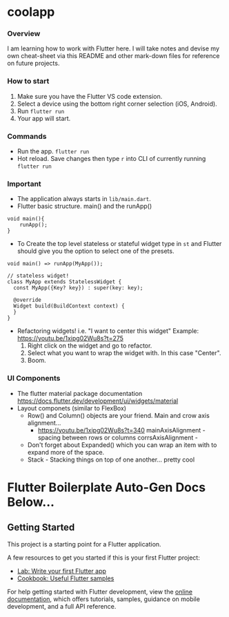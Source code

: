 # coolapp

### Overview
I am learning how to work with Flutter here. 
I will take notes and devise my own cheat-sheet via this README and 
other mark-down files for reference on future projects. 

### How to start
1. Make sure you have the Flutter VS code extension. 
2. Select a device using the bottom right corner selection (iOS, Android). 
3. Run `flutter run` 
4. Your app will start. 

### Commands
- Run the app.  `flutter run`
- Hot reload. Save changes then type `r` into CLI of currently running `flutter run`

### Important
- The application always starts in `lib/main.dart`. 
- Flutter basic structure.  main() and the runApp()
```
void main(){
    runApp();
}
```
- To Create the top level stateless or stateful widget type in `st` and Flutter should give you the option to select one of the presets. 
```
void main() => runApp(MyApp());

// stateless widget!
class MyApp extends StatelessWidget {
  const MyApp({Key? key}) : super(key: key);

  @override
  Widget build(BuildContext context) {
  }
}

```
- Refactoring widgets! i.e. "I want to center this widget" 
    Example: https://youtu.be/1xipg02Wu8s?t=275
    1. Right click on the widget and go to refactor.
    2. Select what you want to wrap the widget with.  In this case "Center". 
    3. Boom. 
    


### UI Components
- The flutter material package documentation 
    https://docs.flutter.dev/development/ui/widgets/material
- Layout componets (similar to FlexBox)
    - Row() and Column() objects are your friend.
        Main and crow axis alignment...
        - https://youtu.be/1xipg02Wu8s?t=340
        mainAxisAlignment - spacing between rows or columns
        corrsAxisAlignment - 
    - Don't forget about Expanded() which you can wrap an item with to expand more of the space.
    - Stack - Stacking things on top of one another... pretty cool


# Flutter Boilerplate Auto-Gen Docs Below...
## Getting Started

This project is a starting point for a Flutter application.

A few resources to get you started if this is your first Flutter project:

- [Lab: Write your first Flutter app](https://docs.flutter.dev/get-started/codelab)
- [Cookbook: Useful Flutter samples](https://docs.flutter.dev/cookbook)

For help getting started with Flutter development, view the
[online documentation](https://docs.flutter.dev/), which offers tutorials,
samples, guidance on mobile development, and a full API reference.
